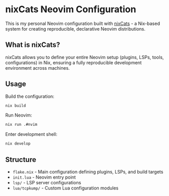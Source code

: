 # nixCats Neovim Configuration

This is my personal Neovim configuration built with [nixCats](https://github.com/BirdeeHub/nixCats-nvim) - a Nix-based system for creating reproducible, declarative Neovim distributions.

## What is nixCats?

nixCats allows you to define your entire Neovim setup (plugins, LSPs, tools, configurations) in Nix, ensuring a fully reproducible development environment across machines.

## Usage

Build the configuration:
```bash
nix build
```

Run Neovim:
```bash
nix run .#nvim
```

Enter development shell:
```bash
nix develop
```

## Structure

- `flake.nix` - Main configuration defining plugins, LSPs, and build targets
- `init.lua` - Neovim entry point
- `lsp/` - LSP server configurations
- `lua/tcpkump/` - Custom Lua configuration modules